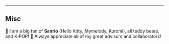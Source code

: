 
---

## Misc

🧸 I am a big fan of **Sanrio** (Hello Kitty, Mymelody, Kuromi), all teddy bears, and K-POP! 
💐 Always appreciate all of my great advisors and collaborators!
